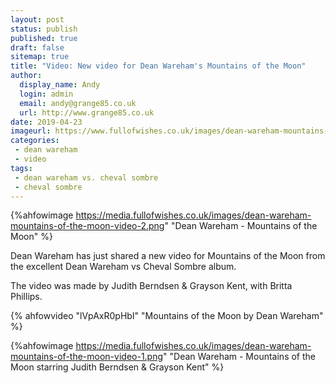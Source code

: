 ```yaml
---
layout: post
status: publish
published: true
draft: false
sitemap: true
title: "Video: New video for Dean Wareham's Mountains of the Moon"
author:
  display_name: Andy
  login: admin
  email: andy@grange85.co.uk
  url: http://www.grange85.co.uk
date: 2019-04-23
imageurl: https://www.fullofwishes.co.uk/images/dean-wareham-mountains-of-the-moon-video-2.png
categories:
 - dean wareham
 - video
tags:
 - dean wareham vs. cheval sombre
 - cheval sombre
---
```

{%ahfowimage https://media.fullofwishes.co.uk/images/dean-wareham-mountains-of-the-moon-video-2.png" "Dean Wareham - Mountains of the Moon" %}
<p class="lead">Dean Wareham has just shared a new video for Mountains of the Moon from the excellent Dean Wareham vs Cheval Sombre album.</p>

<p>The video was made by Judith Berndsen & Grayson Kent, with Britta Phillips.</p>

{% ahfowvideo "lVpAxR0pHbI" "Mountains of the Moon by Dean Wareham" %}

{%ahfowimage https://media.fullofwishes.co.uk/images/dean-wareham-mountains-of-the-moon-video-1.png" "Dean Wareham - Mountains of the Moon starring Judith Berndsen & Grayson Kent" %}
